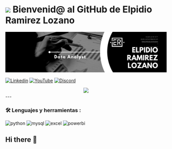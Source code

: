 # <img src="https://media.giphy.com/media/lGhBlBMIN2XsEteTN3/giphy.gif" width="100"/> Bienvenid@ al GitHub de Elpidio Ramirez Lozano

<div id="header" align="center">
  <img decoding="async" src="baner-elpidio-ramirez-lozano.png" width="800"/>
</div>

[![Linkedin](https://img.shields.io/badge/LinkedIn-0077B5?style=for-the-badge&logo=linkedin&logoColor=white)](https://www.linkedin.com/in/elpidio-ramirez-lozano/)
[![YouTube](https://img.shields.io/badge/YouTube-%23FF0000.svg?style=for-the-badge&logo=YouTube&logoColor=white)](https://www.youtube.com/@lozaner)
[![Discord](https://img.shields.io/badge/Discord-%235865F2.svg?style=for-the-badge&logo=discord&logoColor=white)](discord.com/users/@ElpidioLozano#4012)

<div id="header" align="center">
  <img decoding="async" src="https://github.com/noelianav91/noelianav91/blob/main/Banner%20Github.png" width="800"/>
</div>
---

### :hammer_and_wrench: Lenguajes y herramientas :

<div id="header" align="left">
    <img decoding="async" src="https://img.shields.io/badge/Python-3776AB?style=for-the-badge&logo=python&logoColor=white" alt="python"/>
  </a>
    <img decoding="async" src="https://img.shields.io/badge/MySQL-6DB33F?style=for-the-badge&logo=mysql&logoColor=white" alt="mysql"/>
  </a>
 <img decoding="async" src="https://img.shields.io/badge/Microsoft_Excel-217346?style=for-the-badge&logo=microsoft-excel&logoColor=white" alt="excel"/>
  </a>
 <img decoding="async" src="https://img.shields.io/badge/Power_BI-FFBE00?style=for-the-badge&logo=Power-BI&logoColor=white" alt="powerbi"/>
  </a>

</div>


## Hi there 👋


<!--
**lozaner/lozaner** is a ✨ _special_ ✨ repository because its `README.md` (this file) appears on your GitHub profile.

Here are some ideas to get you started:

- 🔭 I’m currently working on ...
- 🌱 I’m currently learning ...
- 👯 I’m looking to collaborate on ...
- 🤔 I’m looking for help with ...
- 💬 Ask me about ...
- 📫 How to reach me: ...
- 😄 Pronouns: ...
- ⚡ Fun fact: ...
-->




